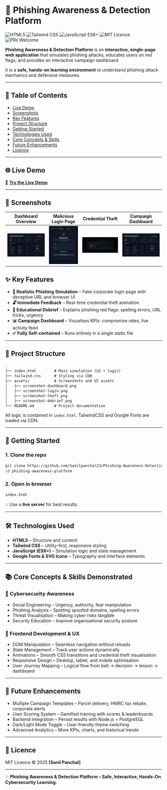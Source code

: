 # 🎣 Phishing Awareness & Detection Platform

![HTML5](https://img.shields.io/badge/HTML5-E34F26?logo=html5\&logoColor=white)
![Tailwind CSS](https://img.shields.io/badge/Tailwind%20CSS-38B2AC?logo=tailwind-css\&logoColor=white)
![JavaScript ES6+](https://img.shields.io/badge/JavaScript-ES6%2B-F7DF1E?logo=javascript\&logoColor=black)
![MIT Licence](https://img.shields.io/badge/License-MIT-green.svg)
![PRs Welcome](https://img.shields.io/badge/PRs-Welcome-brightgreen.svg)

**Phishing Awareness & Detection Platform** is an **interactive, single-page web application** that simulates phishing attacks, educates users on red flags, and provides an interactive campaign dashboard.

It is a **safe, hands-on learning environment** to understand phishing attack mechanics and defensive measures.

---

## 📑 Table of Contents

* [Live Demo](#-live-demo)
* [Screenshots](#-screenshots)
* [Key Features](#-key-features)
* [Project Structure](#-project-structure)
* [Getting Started](#-getting-started)
* [Technologies Used](#-technologies-used)
* [Core Concepts & Skills](#-core-concepts--skills-demonstrated)
* [Future Enhancements](#-future-enhancements)
* [Licence](#-licence)

---

## 🌐 Live Demo

🔗 **[Try the Live Demo](https://sanilpanchal23.github.io/Phishing-Awareness-Detection-Platform/)**

---

## 📸 Screenshots

| Dashboard Overview                           | Malicious Login Page                       | Credential Theft                                 | Campaign Dashboard                            |
| -------------------------------------------- | ------------------------------------------ | ------------------------------------------------ | --------------------------------------------- |
| ![Overview](assets/screenshot-dashboard.png) | ![Login Page](assets/screenshot-login.png) | ![Credential Theft](assets/screenshot-theft.png) | ![Dashboard](assets/screenshot-dashboard.png) |


## ✨ Key Features

* **🎣 Realistic Phishing Simulation** – Fake corporate login page with deceptive URL and browser UI
* **🔓 Immediate Feedback** – Real-time credential theft animation
* **📘 Educational Debrief** – Explains phishing red flags: spelling errors, URL tricks, urgency
* **📊 Campaign Dashboard** – Visualises KPIs: compromise rates, live activity feed
* **✅ Fully Self-contained** – Runs entirely in a single static file

---

## 📂 Project Structure

```text
.
├── index.html        # Main simulation (UI + logic)
├── tailwind.css      # Styling via CDN
├── assets/           # Screenshots and UI assets
│   ├── screenshot-dashboard.png
│   ├── screenshot-login.png
│   ├── screenshot-theft.png
│   ├── screenshot-debrief.png
└── README.md         # Project documentation
```

All logic is contained in `index.html`. TailwindCSS and Google Fonts are loaded via CDN.

---

## 🚀 Getting Started

### 1. Clone the repo

```bash
git clone https://github.com/Sanilpanchal23/Phishing-Awareness-Detection-Platform.git
cd phishing-awareness-platform
```

### 2. Open in browser

```bash
index.html
```

💡 Use a **live server** for best results.

---

## 🛠️ Technologies Used

* **HTML5** – Structure and content
* **Tailwind CSS** – Utility-first, responsive styling
* **JavaScript (ES6+)** – Simulation logic and state management
* **Google Fonts & SVG Icons** – Typography and interface elements

---

## 📚 Core Concepts & Skills Demonstrated

### 🔐 Cybersecurity Awareness

* Social Engineering – Urgency, authority, fear manipulation
* Phishing Analysis – Spotting spoofed domains, spelling errors
* Threat Visualisation – Making cyber risks tangible
* Security Education – Improve organisational security posture

### 🎨 Frontend Development & UX

* DOM Manipulation – Seamless navigation without reloads
* State Management – Track user actions dynamically
* Animations – Smooth CSS transitions and credential theft visualisation
* Responsive Design – Desktop, tablet, and mobile optimisation
* User Journey Mapping – Logical flow from bait → decision → lesson → dashboard

---

## 🌟 Future Enhancements

* Multiple Campaign Templates – Parcel delivery, HMRC tax rebate, corporate alerts
* User Scoring System – Gamified training with scores & leaderboards
* Backend Integration – Persist results with Node.js + PostgreSQL
* Dark/Light Mode Toggle – User-friendly theme switching
* Advanced Analytics – More KPIs, charts, and historical trends

---

## 📜 Licence

MIT Licence © 2025 **\[Sanil Panchal]**

---

✨ **Phishing Awareness & Detection Platform – Safe, Interactive, Hands-On Cybersecurity Learning.**

